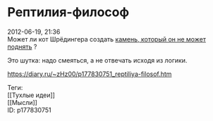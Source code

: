 Рептилия-философ
=================

   
 2012-06-19, 21:36   
  Может ли кот Шрёдингера создать  [камень, который он не может поднять](https://ru.wikipedia.org/wiki/%D0%9F%D0%B0%D1%80%D0%B0%D0%B4%D0%BE%D0%BA%D1%81_%D0%B2%D1%81%D0%B5%D0%BC%D0%BE%D0%B3%D1%83%D1%89%D0%B5%D1%81%D1%82%D0%B2%D0%B0)  ?   
   
  Это шутка: надо смеяться, а не отвечать исходя из логики.    
    
 <https://diary.ru/~zHz00/p177830751_reptiliya-filosof.htm>   
   
 Теги:   
 [[Тухлые идеи]]   
 [[Мысли]]   
 ID: p177830751